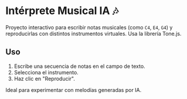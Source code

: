 # Intérprete Musical IA 🎶

Proyecto interactivo para escribir notas musicales (como `C4`, `E4`, `G4`) y reproducirlas con distintos instrumentos virtuales. Usa la librería Tone.js.

## Uso
1. Escribe una secuencia de notas en el campo de texto.
2. Selecciona el instrumento.
3. Haz clic en "Reproducir".

Ideal para experimentar con melodías generadas por IA.
